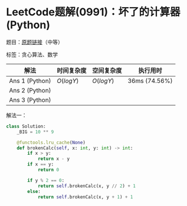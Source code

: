 # LeetCode题解(0991)：坏了的计算器(Python)

题目：[原题链接](https://leetcode-cn.com/problems/broken-calculator/)（中等）

标签：贪心算法、数学

| 解法           | 时间复杂度 | 空间复杂度 | 执行用时      |
| -------------- | ---------- | ---------- | ------------- |
| Ans 1 (Python) | $O(logY)$  | $O(logY)$  | 36ms (74.56%) |
| Ans 2 (Python) |            |            |               |
| Ans 3 (Python) |            |            |               |

解法一：

```python
class Solution:
    _BIG = 10 ** 9

    @functools.lru_cache(None)
    def brokenCalc(self, x: int, y: int) -> int:
        if x > y:
            return x - y
        if x == y:
            return 0

        if y % 2 == 0:
            return self.brokenCalc(x, y // 2) + 1
        else:
            return self.brokenCalc(x, y + 1) + 1
```

